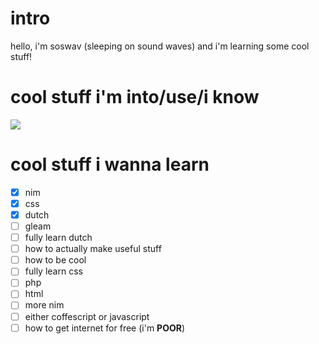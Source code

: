 # intro
hello, i'm soswav (sleeping on sound waves) and i'm learning some cool stuff!
# cool stuff i'm into/use/i know
[![](https://skillicons.dev/icons?i=nim,css,bash,discord,linux,mastodon,md,vscodium)](https://skillicons.dev)

# cool stuff i wanna learn
- [x] nim
- [x] css
- [x] dutch
- [ ] gleam
- [ ] fully learn dutch
- [ ] how to actually make useful stuff
- [ ] how to be cool
- [ ] fully learn css
- [ ] php
- [ ] html
- [ ] more nim
- [ ] either coffescript or javascript
- [ ] how to get internet for free (i'm **POOR**)
